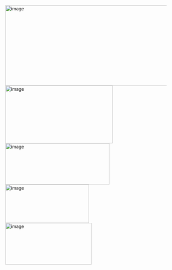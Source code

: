 <img width="586" height="251" alt="image" src="https://github.com/user-attachments/assets/c6d5e8a0-3d95-47ea-b83b-8a4f2249bfa5" />
<img width="335" height="180" alt="image" src="https://github.com/user-attachments/assets/a62b0c79-83e1-4a16-920a-4655d933cbbf" />
<img width="325" height="129" alt="image" src="https://github.com/user-attachments/assets/ed3b1eb6-d32d-4cb2-998f-ee98dd9c45fa" />
<img width="261" height="120" alt="image" src="https://github.com/user-attachments/assets/5c9c8f40-1dbd-4501-95e7-e36b9bea9ccc" />
<img width="269" height="130" alt="image" src="https://github.com/user-attachments/assets/aeb9431f-9bf0-412a-bc00-8ccd05ed6923" />


